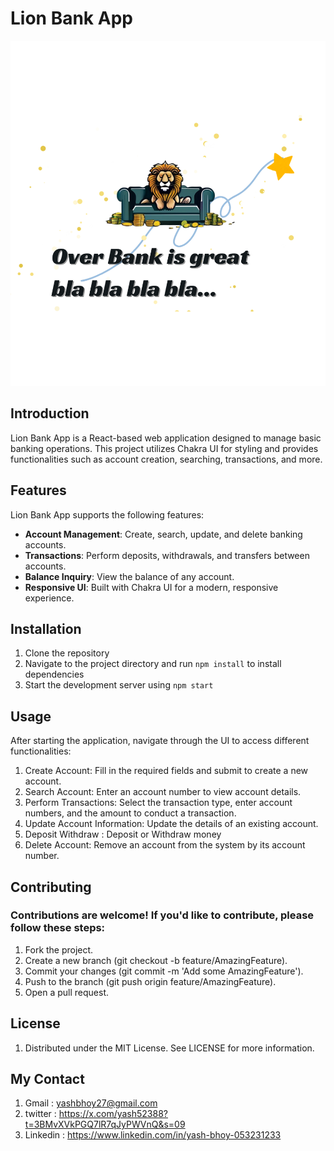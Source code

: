 # Lion Bank App

![Example Image](https://github.com/YASH52388/React-Banking-App/blob/master/public/free.png)


## Introduction

Lion Bank App is a React-based web application designed to manage basic banking operations. This project utilizes Chakra UI for styling and provides functionalities such as account creation, searching, transactions, and more.

## Features

Lion Bank App supports the following features:

- **Account Management**: Create, search, update, and delete banking accounts.
- **Transactions**: Perform deposits, withdrawals, and transfers between accounts.
- **Balance Inquiry**: View the balance of any account.
- **Responsive UI**: Built with Chakra UI for a modern, responsive experience.

## Installation
1. Clone the repository
2. Navigate to the project directory and run `npm install` to install dependencies
3. Start the development server using `npm start`

## Usage
After starting the application, navigate through the UI to access different functionalities:

1. Create Account: Fill in the required fields and submit to create a new account.
2. Search Account: Enter an account number to view account details.
3. Perform Transactions: Select the transaction type, enter account numbers, and the amount to conduct a transaction.
4. Update Account Information: Update the details of an existing account.
5. Deposit Withdraw : Deposit or Withdraw money
6. Delete Account: Remove an account from the system by its account number.

## Contributing
### Contributions are welcome! If you'd like to contribute, please follow these steps:

1. Fork the project.
2. Create a new branch (git checkout -b feature/AmazingFeature).
3. Commit your changes (git commit -m 'Add some AmazingFeature').
4. Push to the branch (git push origin feature/AmazingFeature).
5. Open a pull request.

## License
1. Distributed under the MIT License. See LICENSE for more information.

## My Contact
1. Gmail : yashbhoy27@gmail.com
2. twitter : https://x.com/yash52388?t=3BMvXVkPGQ7lR7qJyPWVnQ&s=09
3. Linkedin : https://www.linkedin.com/in/yash-bhoy-053231233